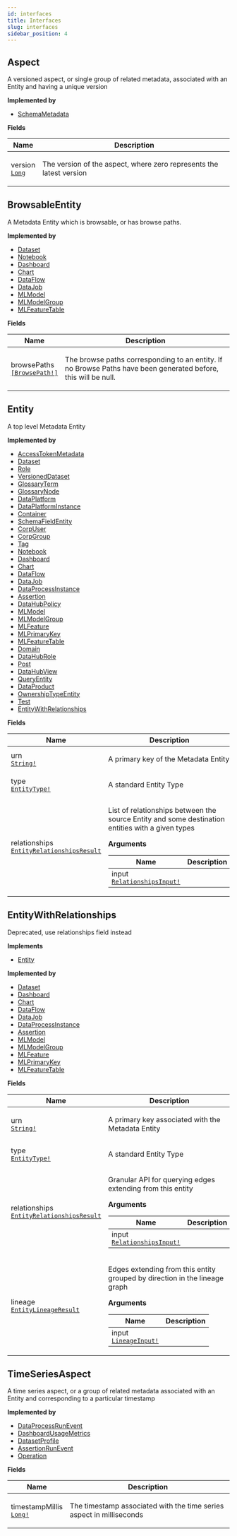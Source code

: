 ```yaml
---
id: interfaces
title: Interfaces
slug: interfaces
sidebar_position: 4
---
```


## Aspect

A versioned aspect, or single group of related metadata, associated with an Entity and having a unique version

<p style={{ marginBottom: "0.4em" }}><strong>Implemented by</strong></p>

- [SchemaMetadata](/docs/graphql/objects#schemametadata)

<p style={{ marginBottom: "0.4em" }}><strong>Fields</strong></p>

<table>
<thead><tr><th>Name</th><th>Description</th></tr></thead>
<tbody>
<tr>
<td>
version<br />
<a href="/docs/graphql/scalars#long"><code>Long</code></a>
</td>
<td>
<p>The version of the aspect, where zero represents the latest version</p>
</td>
</tr>
</tbody>
</table>

## BrowsableEntity

A Metadata Entity which is browsable, or has browse paths.

<p style={{ marginBottom: "0.4em" }}><strong>Implemented by</strong></p>

- [Dataset](/docs/graphql/objects#dataset)
- [Notebook](/docs/graphql/objects#notebook)
- [Dashboard](/docs/graphql/objects#dashboard)
- [Chart](/docs/graphql/objects#chart)
- [DataFlow](/docs/graphql/objects#dataflow)
- [DataJob](/docs/graphql/objects#datajob)
- [MLModel](/docs/graphql/objects#mlmodel)
- [MLModelGroup](/docs/graphql/objects#mlmodelgroup)
- [MLFeatureTable](/docs/graphql/objects#mlfeaturetable)

<p style={{ marginBottom: "0.4em" }}><strong>Fields</strong></p>

<table>
<thead><tr><th>Name</th><th>Description</th></tr></thead>
<tbody>
<tr>
<td>
browsePaths<br />
<a href="/docs/graphql/objects#browsepath"><code>[BrowsePath!]</code></a>
</td>
<td>
<p>The browse paths corresponding to an entity. If no Browse Paths have been generated before, this will be null.</p>
</td>
</tr>
</tbody>
</table>

## Entity

A top level Metadata Entity

<p style={{ marginBottom: "0.4em" }}><strong>Implemented by</strong></p>

- [AccessTokenMetadata](/docs/graphql/objects#accesstokenmetadata)
- [Dataset](/docs/graphql/objects#dataset)
- [Role](/docs/graphql/objects#role)
- [VersionedDataset](/docs/graphql/objects#versioneddataset)
- [GlossaryTerm](/docs/graphql/objects#glossaryterm)
- [GlossaryNode](/docs/graphql/objects#glossarynode)
- [DataPlatform](/docs/graphql/objects#dataplatform)
- [DataPlatformInstance](/docs/graphql/objects#dataplatforminstance)
- [Container](/docs/graphql/objects#container)
- [SchemaFieldEntity](/docs/graphql/objects#schemafieldentity)
- [CorpUser](/docs/graphql/objects#corpuser)
- [CorpGroup](/docs/graphql/objects#corpgroup)
- [Tag](/docs/graphql/objects#tag)
- [Notebook](/docs/graphql/objects#notebook)
- [Dashboard](/docs/graphql/objects#dashboard)
- [Chart](/docs/graphql/objects#chart)
- [DataFlow](/docs/graphql/objects#dataflow)
- [DataJob](/docs/graphql/objects#datajob)
- [DataProcessInstance](/docs/graphql/objects#dataprocessinstance)
- [Assertion](/docs/graphql/objects#assertion)
- [DataHubPolicy](/docs/graphql/objects#datahubpolicy)
- [MLModel](/docs/graphql/objects#mlmodel)
- [MLModelGroup](/docs/graphql/objects#mlmodelgroup)
- [MLFeature](/docs/graphql/objects#mlfeature)
- [MLPrimaryKey](/docs/graphql/objects#mlprimarykey)
- [MLFeatureTable](/docs/graphql/objects#mlfeaturetable)
- [Domain](/docs/graphql/objects#domain)
- [DataHubRole](/docs/graphql/objects#datahubrole)
- [Post](/docs/graphql/objects#post)
- [DataHubView](/docs/graphql/objects#datahubview)
- [QueryEntity](/docs/graphql/objects#queryentity)
- [DataProduct](/docs/graphql/objects#dataproduct)
- [OwnershipTypeEntity](/docs/graphql/objects#ownershiptypeentity)
- [Test](/docs/graphql/objects#test)
- [EntityWithRelationships](/docs/graphql/interfaces#entitywithrelationships)

<p style={{ marginBottom: "0.4em" }}><strong>Fields</strong></p>

<table>
<thead><tr><th>Name</th><th>Description</th></tr></thead>
<tbody>
<tr>
<td>
urn<br />
<a href="/docs/graphql/scalars#string"><code>String!</code></a>
</td>
<td>
<p>A primary key of the Metadata Entity</p>
</td>
</tr>
<tr>
<td>
type<br />
<a href="/docs/graphql/enums#entitytype"><code>EntityType!</code></a>
</td>
<td>
<p>A standard Entity Type</p>
</td>
</tr>
<tr>
<td>
relationships<br />
<a href="/docs/graphql/objects#entityrelationshipsresult"><code>EntityRelationshipsResult</code></a>
</td>
<td>
<p>List of relationships between the source Entity and some destination entities with a given types</p>

<p style={{ marginBottom: "0.4em" }}><strong>Arguments</strong></p>

<table>
<thead><tr><th>Name</th><th>Description</th></tr></thead>
<tbody>
<tr>
<td>
input<br />
<a href="/docs/graphql/inputObjects#relationshipsinput"><code>RelationshipsInput!</code></a>
</td>
<td>

</td>
</tr>
</tbody>
</table>

</td>
</tr>
</tbody>
</table>

## EntityWithRelationships

Deprecated, use relationships field instead

<p style={{ marginBottom: "0.4em" }}><strong>Implements</strong></p>

- [Entity](/docs/graphql/interfaces#entity)

<p style={{ marginBottom: "0.4em" }}><strong>Implemented by</strong></p>

- [Dataset](/docs/graphql/objects#dataset)
- [Dashboard](/docs/graphql/objects#dashboard)
- [Chart](/docs/graphql/objects#chart)
- [DataFlow](/docs/graphql/objects#dataflow)
- [DataJob](/docs/graphql/objects#datajob)
- [DataProcessInstance](/docs/graphql/objects#dataprocessinstance)
- [Assertion](/docs/graphql/objects#assertion)
- [MLModel](/docs/graphql/objects#mlmodel)
- [MLModelGroup](/docs/graphql/objects#mlmodelgroup)
- [MLFeature](/docs/graphql/objects#mlfeature)
- [MLPrimaryKey](/docs/graphql/objects#mlprimarykey)
- [MLFeatureTable](/docs/graphql/objects#mlfeaturetable)

<p style={{ marginBottom: "0.4em" }}><strong>Fields</strong></p>

<table>
<thead><tr><th>Name</th><th>Description</th></tr></thead>
<tbody>
<tr>
<td>
urn<br />
<a href="/docs/graphql/scalars#string"><code>String!</code></a>
</td>
<td>
<p>A primary key associated with the Metadata Entity</p>
</td>
</tr>
<tr>
<td>
type<br />
<a href="/docs/graphql/enums#entitytype"><code>EntityType!</code></a>
</td>
<td>
<p>A standard Entity Type</p>
</td>
</tr>
<tr>
<td>
relationships<br />
<a href="/docs/graphql/objects#entityrelationshipsresult"><code>EntityRelationshipsResult</code></a>
</td>
<td>
<p>Granular API for querying edges extending from this entity</p>

<p style={{ marginBottom: "0.4em" }}><strong>Arguments</strong></p>

<table>
<thead><tr><th>Name</th><th>Description</th></tr></thead>
<tbody>
<tr>
<td>
input<br />
<a href="/docs/graphql/inputObjects#relationshipsinput"><code>RelationshipsInput!</code></a>
</td>
<td>

</td>
</tr>
</tbody>
</table>

</td>
</tr>
<tr>
<td>
lineage<br />
<a href="/docs/graphql/objects#entitylineageresult"><code>EntityLineageResult</code></a>
</td>
<td>
<p>Edges extending from this entity grouped by direction in the lineage graph</p>

<p style={{ marginBottom: "0.4em" }}><strong>Arguments</strong></p>

<table>
<thead><tr><th>Name</th><th>Description</th></tr></thead>
<tbody>
<tr>
<td>
input<br />
<a href="/docs/graphql/inputObjects#lineageinput"><code>LineageInput!</code></a>
</td>
<td>

</td>
</tr>
</tbody>
</table>

</td>
</tr>
</tbody>
</table>

## TimeSeriesAspect

A time series aspect, or a group of related metadata associated with an Entity and corresponding to a particular timestamp

<p style={{ marginBottom: "0.4em" }}><strong>Implemented by</strong></p>

- [DataProcessRunEvent](/docs/graphql/objects#dataprocessrunevent)
- [DashboardUsageMetrics](/docs/graphql/objects#dashboardusagemetrics)
- [DatasetProfile](/docs/graphql/objects#datasetprofile)
- [AssertionRunEvent](/docs/graphql/objects#assertionrunevent)
- [Operation](/docs/graphql/objects#operation)

<p style={{ marginBottom: "0.4em" }}><strong>Fields</strong></p>

<table>
<thead><tr><th>Name</th><th>Description</th></tr></thead>
<tbody>
<tr>
<td>
timestampMillis<br />
<a href="/docs/graphql/scalars#long"><code>Long!</code></a>
</td>
<td>
<p>The timestamp associated with the time series aspect in milliseconds</p>
</td>
</tr>
</tbody>
</table>

